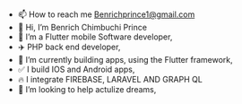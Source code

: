 - 📫 How to reach me Benrichprince1@gmail.com
- 👋 Hi, I’m Benrich Chimbuchi Prince
- 👀 I’m a Flutter mobile Software developer,
- ✈️ PHP back end developer,
- 🌱 I’m currently building apps, using the Flutter framework,
- ✅ I build IOS and Android apps, 
- 🔥 I integrate FIREBASE, LARAVEL AND GRAPH QL
- 💞️ I’m looking to help actulize dreams,


